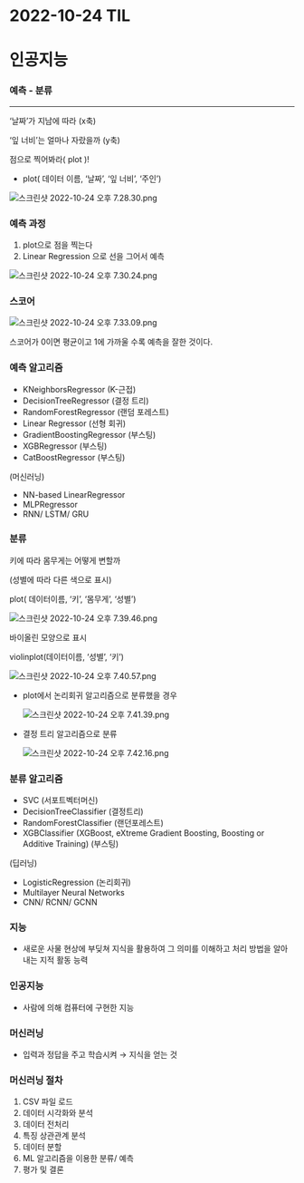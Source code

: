 # 2022-10-24 TIL

# 인공지능

### 예측 - 분류

---

‘날짜’가 지남에 따라 (x축)

‘잎 너비’는 얼마나 자랐을까  (y축)

점으로 찍어봐라( plot )!

- plot( 데이터 이름, ‘날짜’, ‘잎 너비’, ‘주인’)

![스크린샷 2022-10-24 오후 7.28.30.png](2022-10-24%20TIL%20ed6a8aa434db4fe99d05d4bc0951998c/%25E1%2584%2589%25E1%2585%25B3%25E1%2584%258F%25E1%2585%25B3%25E1%2584%2585%25E1%2585%25B5%25E1%2586%25AB%25E1%2584%2589%25E1%2585%25A3%25E1%2586%25BA_2022-10-24_%25E1%2584%258B%25E1%2585%25A9%25E1%2584%2592%25E1%2585%25AE_7.28.30.png)

### 예측 과정

1. plot으로 점을 찍는다
2. Linear Regression 으로 선을 그어서 예측

![스크린샷 2022-10-24 오후 7.30.24.png](2022-10-24%20TIL%20ed6a8aa434db4fe99d05d4bc0951998c/%25E1%2584%2589%25E1%2585%25B3%25E1%2584%258F%25E1%2585%25B3%25E1%2584%2585%25E1%2585%25B5%25E1%2586%25AB%25E1%2584%2589%25E1%2585%25A3%25E1%2586%25BA_2022-10-24_%25E1%2584%258B%25E1%2585%25A9%25E1%2584%2592%25E1%2585%25AE_7.30.24.png)

### 스코어

![스크린샷 2022-10-24 오후 7.33.09.png](2022-10-24%20TIL%20ed6a8aa434db4fe99d05d4bc0951998c/%25E1%2584%2589%25E1%2585%25B3%25E1%2584%258F%25E1%2585%25B3%25E1%2584%2585%25E1%2585%25B5%25E1%2586%25AB%25E1%2584%2589%25E1%2585%25A3%25E1%2586%25BA_2022-10-24_%25E1%2584%258B%25E1%2585%25A9%25E1%2584%2592%25E1%2585%25AE_7.33.09.png)

스코어가 0이면 평균이고 1에 가까울 수록 예측을 잘한 것이다. 

### 예측 알고리즘

- KNeighborsRegressor (K-근접)
- DecisionTreeRegressor (결정 트리)
- RandomForestRegressor (랜덤 포레스트)
- Linear Regressor (선형 회귀)
- GradientBoostingRegressor (부스팅)
- XGBRegressor (부스팅)
- CatBoostRegressor (부스팅)

(머신러닝)

- NN-based LinearRegressor
- MLPRegressor
- RNN/ LSTM/ GRU

### 분류

키에 따라 몸무게는 어떻게 변할까 

(성별에 따라 다른 색으로 표시)

plot( 데이터이름, ‘키’, ‘몸무게’, ‘성별’)

![스크린샷 2022-10-24 오후 7.39.46.png](2022-10-24%20TIL%20ed6a8aa434db4fe99d05d4bc0951998c/%25E1%2584%2589%25E1%2585%25B3%25E1%2584%258F%25E1%2585%25B3%25E1%2584%2585%25E1%2585%25B5%25E1%2586%25AB%25E1%2584%2589%25E1%2585%25A3%25E1%2586%25BA_2022-10-24_%25E1%2584%258B%25E1%2585%25A9%25E1%2584%2592%25E1%2585%25AE_7.39.46.png)

바이올린 모양으로 표시

violinplot(데이터이름, ‘성별’, ‘키’)

![스크린샷 2022-10-24 오후 7.40.57.png](2022-10-24%20TIL%20ed6a8aa434db4fe99d05d4bc0951998c/%25E1%2584%2589%25E1%2585%25B3%25E1%2584%258F%25E1%2585%25B3%25E1%2584%2585%25E1%2585%25B5%25E1%2586%25AB%25E1%2584%2589%25E1%2585%25A3%25E1%2586%25BA_2022-10-24_%25E1%2584%258B%25E1%2585%25A9%25E1%2584%2592%25E1%2585%25AE_7.40.57.png)

- plot에서 논리회귀 알고리즘으로 분류했을 경우
    
    ![스크린샷 2022-10-24 오후 7.41.39.png](2022-10-24%20TIL%20ed6a8aa434db4fe99d05d4bc0951998c/%25E1%2584%2589%25E1%2585%25B3%25E1%2584%258F%25E1%2585%25B3%25E1%2584%2585%25E1%2585%25B5%25E1%2586%25AB%25E1%2584%2589%25E1%2585%25A3%25E1%2586%25BA_2022-10-24_%25E1%2584%258B%25E1%2585%25A9%25E1%2584%2592%25E1%2585%25AE_7.41.39.png)
    
- 결정 트리 알고리즘으로 분류
    
    ![스크린샷 2022-10-24 오후 7.42.16.png](2022-10-24%20TIL%20ed6a8aa434db4fe99d05d4bc0951998c/%25E1%2584%2589%25E1%2585%25B3%25E1%2584%258F%25E1%2585%25B3%25E1%2584%2585%25E1%2585%25B5%25E1%2586%25AB%25E1%2584%2589%25E1%2585%25A3%25E1%2586%25BA_2022-10-24_%25E1%2584%258B%25E1%2585%25A9%25E1%2584%2592%25E1%2585%25AE_7.42.16.png)
    

### 분류 알고리즘

- SVC (서포트벡터머신)
- DecisionTreeClassifier (결정트리)
- RandomForestClassifier (랜던포레스트)
- XGBClassifier (XGBoost, eXtreme Gradient Boosting, Boosting or Additive Training) (부스팅)

(딥러닝)

- LogisticRegression (논리회귀)
- Multilayer Neural Networks
- CNN/ RCNN/ GCNN

### 지능

- 새로운 사물 현상에 부딪쳐 지식을 활용하여 그 의미를 이해하고 처리 방법을 알아내는 지적 활동 능력

### 인공지능

- 사람에 의해 컴퓨터에 구현한 지능

### 머신러닝

- 입력과 정답을 주고 학습시켜 → 지식을 얻는 것

### 머신러닝 절차

1. CSV 파일 로드 
2. 데이터 시각화와 분석
3. 데이터 전처리
4. 특징 상관관계 분석
5. 데이터 분할
6. ML 알고리즘을 이용한 분류/ 예측
7. 평가 및 결론